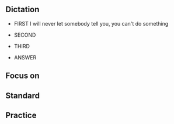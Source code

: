 ## Dictation
- FIRST
I will never let somebody tell you, you can't do something

- SECOND

- THIRD


- ANSWER 



## Focus on


## Standard

## Practice
